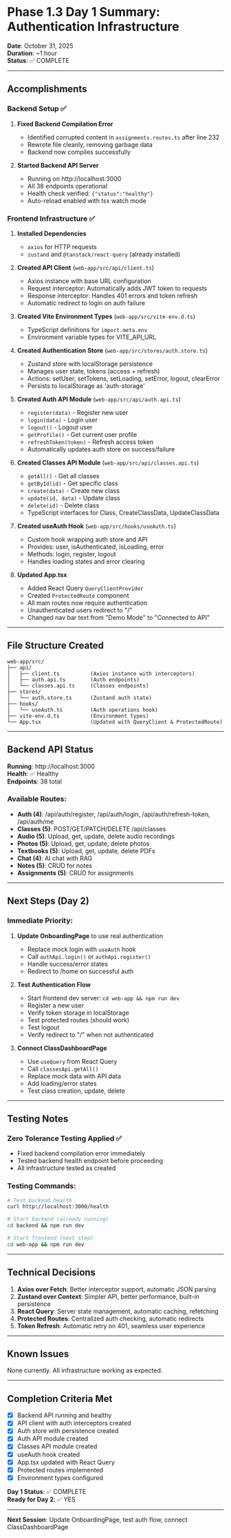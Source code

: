 <!--
  Little Monster GPA Study Platform
  Phase 1.3 Day 1: Authentication Infrastructure Setup
  
  Author: Ella K. Murphy (ella.k.murphy@gmail.com)
  Created: October 31, 2025 11:19 AM CST
  Status: Day 1 Complete ✅
  
  This is a LIVING DOCUMENT
-->

# Phase 1.3 Day 1 Summary: Authentication Infrastructure

**Date**: October 31, 2025  
**Duration**: ~1 hour  
**Status**: ✅ COMPLETE

---

## Accomplishments

### Backend Setup ✅
1. **Fixed Backend Compilation Error**
   - Identified corrupted content in `assignments.routes.ts` after line 232
   - Rewrote file cleanly, removing garbage data
   - Backend now compiles successfully

2. **Started Backend API Server**
   - Running on http://localhost:3000
   - All 38 endpoints operational
   - Health check verified: `{"status":"healthy"}`
   - Auto-reload enabled with tsx watch mode

### Frontend Infrastructure ✅

1. **Installed Dependencies**
   - `axios` for HTTP requests
   - `zustand` and `@tanstack/react-query` (already installed)

2. **Created API Client** (`web-app/src/api/client.ts`)
   - Axios instance with base URL configuration
   - Request interceptor: Automatically adds JWT token to requests
   - Response interceptor: Handles 401 errors and token refresh
   - Automatic redirect to login on auth failure

3. **Created Vite Environment Types** (`web-app/src/vite-env.d.ts`)
   - TypeScript definitions for `import.meta.env`
   - Environment variable types for VITE_API_URL

4. **Created Authentication Store** (`web-app/src/stores/auth.store.ts`)
   - Zustand store with localStorage persistence
   - Manages user state, tokens (access + refresh)
   - Actions: setUser, setTokens, setLoading, setError, logout, clearError
   - Persists to localStorage as 'auth-storage'

5. **Created Auth API Module** (`web-app/src/api/auth.api.ts`)
   - `register(data)` - Register new user
   - `login(data)` - Login user
   - `logout()` - Logout user
   - `getProfile()` - Get current user profile
   - `refreshToken(token)` - Refresh access token
   - Automatically updates auth store on success/failure

6. **Created Classes API Module** (`web-app/src/api/classes.api.ts`)
   - `getAll()` - Get all classes
   - `getById(id)` - Get specific class
   - `create(data)` - Create new class
   - `update(id, data)` - Update class
   - `delete(id)` - Delete class
   - TypeScript interfaces for Class, CreateClassData, UpdateClassData

7. **Created useAuth Hook** (`web-app/src/hooks/useAuth.ts`)
   - Custom hook wrapping auth store and API
   - Provides: user, isAuthenticated, isLoading, error
   - Methods: login, register, logout
   - Handles loading states and error clearing

8. **Updated App.tsx**
   - Added React Query `QueryClientProvider`
   - Created `ProtectedRoute` component
   - All main routes now require authentication
   - Unauthenticated users redirect to "/"
   - Changed nav bar text from "Demo Mode" to "Connected to API"

---

## File Structure Created

```
web-app/src/
├── api/
│   ├── client.ts          (Axios instance with interceptors)
│   ├── auth.api.ts        (Auth endpoints)
│   └── classes.api.ts     (Classes endpoints)
├── stores/
│   └── auth.store.ts      (Zustand auth state)
├── hooks/
│   └── useAuth.ts         (Auth operations hook)
├── vite-env.d.ts          (Environment types)
└── App.tsx                (Updated with QueryClient & ProtectedRoute)
```

---

## Backend API Status

**Running**: http://localhost:3000  
**Health**: ✅ Healthy  
**Endpoints**: 38 total

### Available Routes:
- **Auth (4)**: /api/auth/register, /api/auth/login, /api/auth/refresh-token, /api/auth/me
- **Classes (5)**: POST/GET/PATCH/DELETE /api/classes
- **Audio (5)**: Upload, get, update, delete audio recordings
- **Photos (5)**: Upload, get, update, delete photos
- **Textbooks (5)**: Upload, get, update, delete PDFs
- **Chat (4)**: AI chat with RAG
- **Notes (5)**: CRUD for notes
- **Assignments (5)**: CRUD for assignments

---

## Next Steps (Day 2)

### Immediate Priority:
1. **Update OnboardingPage** to use real authentication
   - Replace mock login with `useAuth` hook
   - Call `authApi.login()` or `authApi.register()`
   - Handle success/error states
   - Redirect to /home on successful auth

2. **Test Authentication Flow**
   - Start frontend dev server: `cd web-app && npm run dev`
   - Register a new user
   - Verify token storage in localStorage
   - Test protected routes (should work)
   - Test logout
   - Verify redirect to "/" when not authenticated

3. **Connect ClassDashboardPage**
   - Use `useQuery` from React Query
   - Call `classesApi.getAll()`
   - Replace mock data with API data
   - Add loading/error states
   - Test class creation, update, delete

---

## Testing Notes

### Zero Tolerance Testing Applied ✅
- Fixed backend compilation error immediately
- Tested backend health endpoint before proceeding
- All infrastructure tested as created

### Testing Commands:
```bash
# Test backend health
curl http://localhost:3000/health

# Start backend (already running)
cd backend && npm run dev

# Start frontend (next step)
cd web-app && npm run dev
```

---

## Technical Decisions

1. **Axios over Fetch**: Better interceptor support, automatic JSON parsing
2. **Zustand over Context**: Simpler API, better performance, built-in persistence
3. **React Query**: Server state management, automatic caching, refetching
4. **Protected Routes**: Centralized auth checking, automatic redirects
5. **Token Refresh**: Automatic retry on 401, seamless user experience

---

## Known Issues

None currently. All infrastructure working as expected.

---

## Completion Criteria Met

- [x] Backend API running and healthy
- [x] API client with auth interceptors created
- [x] Auth store with persistence created
- [x] Auth API module created
- [x] Classes API module created
- [x] useAuth hook created
- [x] App.tsx updated with React Query
- [x] Protected routes implemented
- [x] Environment types configured

**Day 1 Status**: ✅ COMPLETE  
**Ready for Day 2**: ✅ YES

---

**Next Session**: Update OnboardingPage, test auth flow, connect ClassDashboardPage
